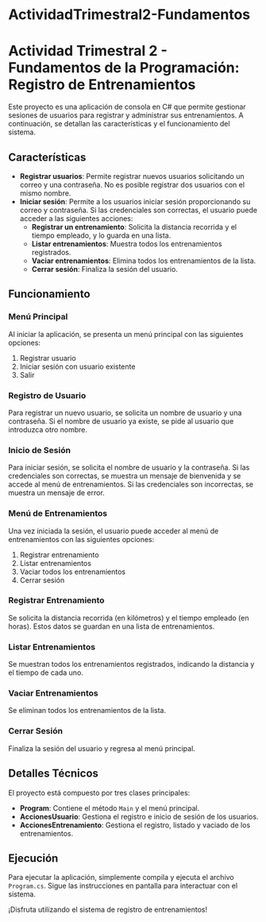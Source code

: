 # ActividadTrimestral2-Fundamentos
# Actividad Trimestral 2 - Fundamentos de la Programación: Registro de Entrenamientos

Este proyecto es una aplicación de consola en C# que permite gestionar sesiones de usuarios para registrar y administrar sus entrenamientos. A continuación, se detallan las características y el funcionamiento del sistema.

## Características

- **Registrar usuarios**: Permite registrar nuevos usuarios solicitando un correo y una contraseña. No es posible registrar dos usuarios con el mismo nombre.
- **Iniciar sesión**: Permite a los usuarios iniciar sesión proporcionando su correo y contraseña. Si las credenciales son correctas, el usuario puede acceder a las siguientes acciones:
  - **Registrar un entrenamiento**: Solicita la distancia recorrida y el tiempo empleado, y lo guarda en una lista.
  - **Listar entrenamientos**: Muestra todos los entrenamientos registrados.
  - **Vaciar entrenamientos**: Elimina todos los entrenamientos de la lista.
  - **Cerrar sesión**: Finaliza la sesión del usuario.

## Funcionamiento

### Menú Principal

Al iniciar la aplicación, se presenta un menú principal con las siguientes opciones:

1. Registrar usuario
2. Iniciar sesión con usuario existente
3. Salir

### Registro de Usuario

Para registrar un nuevo usuario, se solicita un nombre de usuario y una contraseña. Si el nombre de usuario ya existe, se pide al usuario que introduzca otro nombre.

### Inicio de Sesión

Para iniciar sesión, se solicita el nombre de usuario y la contraseña. Si las credenciales son correctas, se muestra un mensaje de bienvenida y se accede al menú de entrenamientos. Si las credenciales son incorrectas, se muestra un mensaje de error.

### Menú de Entrenamientos

Una vez iniciada la sesión, el usuario puede acceder al menú de entrenamientos con las siguientes opciones:

1. Registrar entrenamiento
2. Listar entrenamientos
3. Vaciar todos los entrenamientos
4. Cerrar sesión

### Registrar Entrenamiento

Se solicita la distancia recorrida (en kilómetros) y el tiempo empleado (en horas). Estos datos se guardan en una lista de entrenamientos.

### Listar Entrenamientos

Se muestran todos los entrenamientos registrados, indicando la distancia y el tiempo de cada uno.

### Vaciar Entrenamientos

Se eliminan todos los entrenamientos de la lista.

### Cerrar Sesión

Finaliza la sesión del usuario y regresa al menú principal.

## Detalles Técnicos

El proyecto está compuesto por tres clases principales:

- **Program**: Contiene el método `Main` y el menú principal.
- **AccionesUsuario**: Gestiona el registro e inicio de sesión de los usuarios.
- **AccionesEntrenamiento**: Gestiona el registro, listado y vaciado de los entrenamientos.

## Ejecución

Para ejecutar la aplicación, simplemente compila y ejecuta el archivo `Program.cs`. Sigue las instrucciones en pantalla para interactuar con el sistema.

¡Disfruta utilizando el sistema de registro de entrenamientos!
